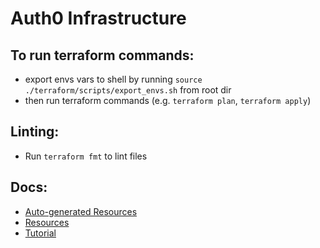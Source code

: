 # Auth0 Infrastructure

## To run terraform commands:

- export envs vars to shell by running `source ./terraform/scripts/export_envs.sh` from root dir
- then run terraform commands (e.g. `terraform plan`, `terraform apply`)

## Linting:

- Run `terraform fmt` to lint files

## Docs:

- [Auto-generated Resources](https://registry.terraform.io/providers/auth0/auth0/latest/docs/guides/generate_terraform_config)
- [Resources](https://registry.terraform.io/providers/auth0/auth0/latest/docs/resources/client)
- [Tutorial](https://developer.hashicorp.com/terraform/docs)
